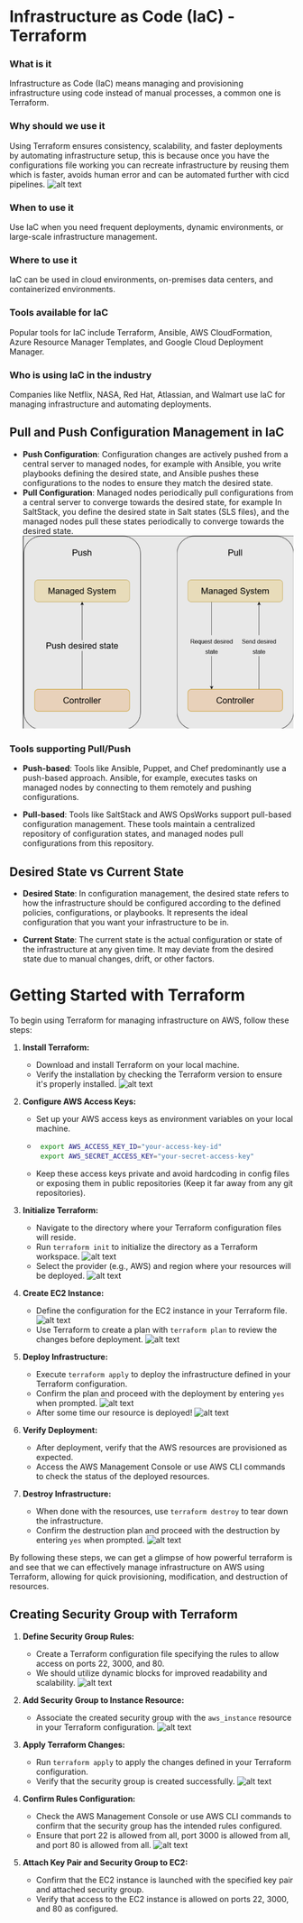 # Infrastructure as Code (IaC) - Terraform

### What is it
Infrastructure as Code (IaC) means managing and provisioning infrastructure using code instead of manual processes, a common one is Terraform.

### Why should we use it
Using Terraform ensures consistency, scalability, and faster deployments by automating infrastructure setup, this is because once you have the configurations file working you can recreate infrastructure by reusing them which is faster, avoids human error and can be automated further with cicd pipelines.
![alt text](img/img/image.png)

### When to use it
Use IaC when you need frequent deployments, dynamic environments, or large-scale infrastructure management.

### Where to use it
IaC can be used in cloud environments, on-premises data centers, and containerized environments.

### Tools available for IaC
Popular tools for IaC include Terraform, Ansible, AWS CloudFormation, Azure Resource Manager Templates, and Google Cloud Deployment Manager.

### Who is using IaC in the industry
Companies like Netflix, NASA, Red Hat, Atlassian, and Walmart use IaC for managing infrastructure and automating deployments.

## Pull and Push Configuration Management in IaC

- **Push Configuration**: Configuration changes are actively pushed from a central server to managed nodes, for example with Ansible, you write playbooks defining the desired state, and Ansible pushes these configurations to the nodes to ensure they match the desired state.
- **Pull Configuration**: Managed nodes periodically pull configurations from a central server to converge towards the desired state, for example In SaltStack, you define the desired state in Salt states (SLS files), and the managed nodes pull these states periodically to converge towards the desired state.
![alt text](img/image-13.png)

### Tools supporting Pull/Push
- **Push-based**: Tools like Ansible, Puppet, and Chef predominantly use a push-based approach. Ansible, for example, executes tasks on managed nodes by connecting to them remotely and pushing configurations.
  
- **Pull-based**: Tools like SaltStack and AWS OpsWorks support pull-based configuration management. These tools maintain a centralized repository of configuration states, and managed nodes pull configurations from this repository.

## Desired State vs Current State
- **Desired State**: In configuration management, the desired state refers to how the infrastructure should be configured according to the defined policies, configurations, or playbooks. It represents the ideal configuration that you want your infrastructure to be in.

- **Current State**: The current state is the actual configuration or state of the infrastructure at any given time. It may deviate from the desired state due to manual changes, drift, or other factors.

# Getting Started with Terraform

To begin using Terraform for managing infrastructure on AWS, follow these steps:

1. **Install Terraform:**
   - Download and install Terraform on your local machine.
   - Verify the installation by checking the Terraform version to ensure it's properly installed.
    ![alt text](img/img/image-1.png)

2. **Configure AWS Access Keys:**
   - Set up your AWS access keys as environment variables on your local machine.
   - ```bash
      export AWS_ACCESS_KEY_ID="your-access-key-id"
      export AWS_SECRET_ACCESS_KEY="your-secret-access-key"
     ```
   - Keep these access keys private and avoid hardcoding in config files or exposing them in public repositories (Keep it far away from any git repositories).

3. **Initialize Terraform:**
   - Navigate to the directory where your Terraform configuration files will reside.
   - Run `terraform init` to initialize the directory as a Terraform workspace.
    ![alt text](img/img/image-2.png)
   - Select the provider (e.g., AWS) and region where your resources will be deployed.
    ![alt text](img/img/image-3.png)

4. **Create EC2 Instance:**
   - Define the configuration for the EC2 instance in your Terraform file.
   ![alt text](img/img/image-4.png)
   - Use Terraform to create a plan with `terraform plan` to review the changes before deployment.
   ![alt text](img/img/image-5.png)

5. **Deploy Infrastructure:**
   - Execute `terraform apply` to deploy the infrastructure defined in your Terraform configuration.
   - Confirm the plan and proceed with the deployment by entering `yes` when prompted.
   ![alt text](img/img/image-6.png)
   - After some time our resource is deployed!
   ![alt text](img/img/image-7.png)

6. **Verify Deployment:**
   - After deployment, verify that the AWS resources are provisioned as expected.
   - Access the AWS Management Console or use AWS CLI commands to check the status of the deployed resources.

7. **Destroy Infrastructure:**
   - When done with the resources, use `terraform destroy` to tear down the infrastructure.
   - Confirm the destruction plan and proceed with the destruction by entering `yes` when prompted.
  ![alt text](img/img/image-8.png)

By following these steps, we can get a glimpse of how powerful terraform is and see that we can effectively manage infrastructure on AWS using Terraform, allowing for quick provisioning, modification, and destruction of resources.

## Creating Security Group with Terraform

1. **Define Security Group Rules:**
   - Create a Terraform configuration file specifying the rules to allow access on ports 22, 3000, and 80.
   - We should utilize dynamic blocks for improved readability and scalability.
   ![alt text](img/img/image-9.png)

2. **Add Security Group to Instance Resource:**
   - Associate the created security group with the `aws_instance` resource in your Terraform configuration.
  ![alt text](img/img/image-10.png)

3. **Apply Terraform Changes:**
   - Run `terraform apply` to apply the changes defined in your Terraform configuration.
   - Verify that the security group is created successfully.
    ![alt text](img/img/image-11.png)

4. **Confirm Rules Configuration:**
   - Check the AWS Management Console or use AWS CLI commands to confirm that the security group has the intended rules configured.
   - Ensure that port 22 is allowed from all, port 3000 is allowed from all, and port 80 is allowed from all.
    ![alt text](img/img/image-12.png)

5. **Attach Key Pair and Security Group to EC2:**
   - Confirm that the EC2 instance is launched with the specified key pair and attached security group.
   - Verify that access to the EC2 instance is allowed on ports 22, 3000, and 80 as configured.

